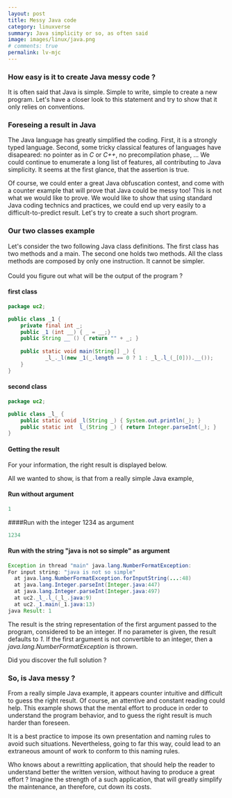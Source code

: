 ```yaml
---
layout: post
title: Messy Java code
category: linuxverse
summary: Java simplicity or so, as often said
image: images/linux/java.png
# comments: true
permalink: lv-mjc
---
```


### How easy is it to create Java messy code ?
It is often said that Java is simple. Simple to write,
simple to create a new program. Let's have a closer look to this statement and try to show that it only relies on conventions. 

### Foreseing a result in Java
The Java language has greatly simplified the coding. First, it is a strongly typed language. Second, some tricky classical features of languages have disapeared: no pointer as in <cite class="kw">C</cite> or <cite class="k<">C++</cite>, no precompilation phase, ... We could continue to enumerate a long list of features, all contributing to Java simplicity. It seems at the first glance, that the assertion is true. 

Of course, we could enter a great Java obfuscation contest, and come with a counter example that will prove that Java could be messy too! This is not what we would like to prove. We would like to show that using standard Java coding technics and practices, we could end up very easily to a difficult-to-predict result. Let's try to create a such short program. 
### Our two classes example
Let's consider the two following Java class definitions. The first class has two methods and a main. The second one holds two methods. All the class methods are composed by only one instruction. It cannot be simpler.<br/><br/> Could you figure out what will be the output of the program ?
#### first class
```java
package uc2;

public class _1 {
	private final int _;
	public _1 (int __) { _ = __;}
	public String __ () { return "" + _; }
	
	public static void main(String[] _) {
            _l_._l(new _1(_.length == 0 ? 1 : _l_.l_(_[0])).__());
	}
}
```

#### second class
```java
package uc2;

public class _l_ {
	public static void _l(String _) { System.out.println(_); }
	public static int  l_(String _) { return Integer.parseInt(_); }
}
```

#### Getting the result
For your information, the right result is displayed below. 

All we wanted to show, is that from a really simple Java example,

#### Run without argument
```java
1
```

####Run with the integer 1234 as argument
```java
1234
```

#### Run with the string "java is not so simple" as argument
```java
Exception in thread "main" java.lang.NumberFormatException: 
For input string: "java is not so simple"
  at java.lang.NumberFormatException.forInputString(...:48)
  at java.lang.Integer.parseInt(Integer.java:447)
  at java.lang.Integer.parseInt(Integer.java:497)
  at uc2._l_.l_(_l_.java:9)
  at uc2._1.main(_1.java:13)
java Result: 1
```
The result is the string representation of the first argument passed
to the program, considered to be an integer. If no parameter is given,
the result defaults to <cite class="code">1</cite>. If the first argument is not convertible to
an integer, then a <cite class="code">java.lang.NumberFormatException</cite> is
thrown. 

Did you discover the full solution ?


### So, is Java messy ?
From a really simple Java example, it appears counter intuitive and
difficult to guess the right result. Of course, an attentive and
constant reading could help. This example shows that the mental effort
to produce in order to understand the program behavior, and to guess
the right result is much harder than foreseen. 

It is a best practice to impose its own presentation and naming rules
to avoid such situations. Nevertheless, going to far this way, could
lead to an extraneous amount of work to conform to this naming rules.

Who knows about a rewritting application, that should help the reader to
understand better the written version, without having to produce a
great effort ? Imagine the strength of a such application, that will greatly
simplify the maintenance, an therefore, cut down its costs.


